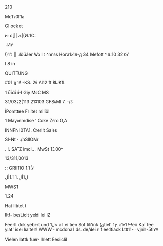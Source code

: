 210

Мс1١0Г1а

Gl ock et

и٠с[|| ،«|(И،1С:

٠И٧

!)1'؛
||
ulöüâer  Wo I
 ؛
^nnas  Нога1»1л-д
34 lelefott ^  π،10  32  бУ

I  8  in

QUITTUNG

#01'ฏ  1لا  -KS.  26
ΛΙ12  ft RIJKfl.

1  ΰΐάΐ ιΐ-Ι  Giy  MdC  MS

31/0322(113  213103
GFS٨MI
7. -/3

İPomttıee  Fr ites  miIîöI

1  Mayonmdise
1  Coke  Zero  Ο,Α

INNFN
Ι0ΤΛ1.
Crerlit  Sales

Sl-Nt - ./nSllOMr

.
 !،
SATZ
imci.. .  MwSt  13.00^

13/311/0013

؛؛
GRIITIO
1.1
لأ

ل1أل
 .1
آ.1أل

MWST

1.24

Hat  Iltrtet t

Iltf-  besLiclt  yeldi lei iZ

Feerll.idck  yebert  und  1ل<  к ا  ei tren  Sof tili'ink
(نtiet'  1ح  к1е1 !-!еп  КаТТее  yıat' is  eı lıaltert!
WWW - mcdona I  ds. de/dei ท f eedtiack
I.t811- ٠vjnih-5ti٧٧

Vielen  llattk  fuer-  Ihlett  Besiiclil

